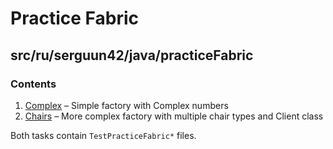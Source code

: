 # Practice Fabric
## src/ru/serguun42/java/practiceFabric

### Contents
1. [Complex](./Complex) – Simple factory with Complex numbers
2. [Chairs](./Chairs) – More complex factory with multiple chair types and Client class

Both tasks contain `TestPracticeFabric*` files.
